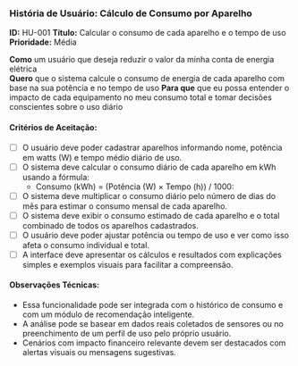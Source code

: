 ### História de Usuário: Cálculo de Consumo por Aparelho
**ID:** HU-001
**Título:** Calcular o consumo de cada aparelho e o tempo de uso  
**Prioridade:** Média  

**Como** um usuário que deseja reduzir o valor da minha conta de energia elétrica  
**Quero** que o sistema calcule o consumo de energia de cada aparelho com base na sua potência e no tempo de uso 
**Para que**  que eu possa entender o impacto de cada equipamento no meu consumo total e tomar decisões conscientes sobre o uso diário  

#### Critérios de Aceitação:

- [ ] O usuário deve poder cadastrar aparelhos informando nome, potência em watts (W) e tempo médio diário de uso.
- [ ] O sistema deve calcular o consumo diário de cada aparelho em kWh usando a fórmula:
  - Consumo (kWh) = (Potência (W) × Tempo (h)) / 1000:
- [ ] O sistema deve multiplicar o consumo diário pelo número de dias do mês para estimar o consumo mensal de cada aparelho.
- [ ] O sistema deve exibir o consumo estimado de cada aparelho e o total combinado de todos os aparelhos cadastrados.
- [ ] O usuário deve poder ajustar potência ou tempo de uso e ver como isso afeta o consumo individual e total.
- [ ] A interface deve apresentar os cálculos e resultados com explicações simples e exemplos visuais para facilitar a compreensão.

#### Observações Técnicas:

- Essa funcionalidade pode ser integrada com o histórico de consumo e com um módulo de recomendação inteligente.
- A análise pode se basear em dados reais coletados de sensores ou no preenchimento de um perfil de uso pelo próprio usuário.
- Cenários com impacto financeiro relevante devem ser destacados com alertas visuais ou mensagens sugestivas.
